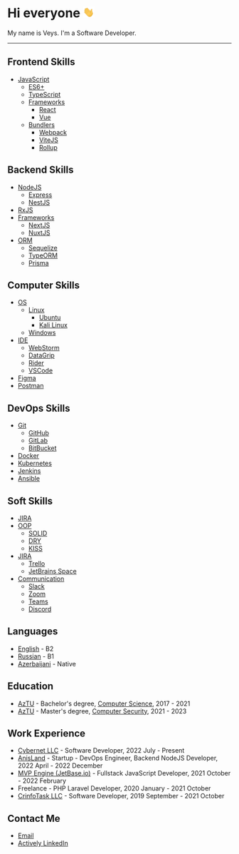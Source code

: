 # Hi everyone <img src="https://raw.githubusercontent.com/MDReal32/MDReal32/master/assets/hi.gif" alt="Hello :)" width="25" />

My name is Veys. I'm a Software Developer.

---

## Frontend Skills

- [JavaScript](https://developer.mozilla.org/en-US/docs/Web/JavaScript)
  - [ES6+](https://www.w3schools.com/js/js_es6.asp)
  - [TypeScript](https://www.typescriptlang.org/)
  - [Frameworks](https://en.wikipedia.org/wiki/JavaScript_framework)
    - [React](https://reactjs.org/)
    - [Vue](https://vuejs.org/)
  - [Bundlers](https://en.wikipedia.org/wiki/Bundler_(software))
    - [Webpack](https://webpack.js.org/)
    - [ViteJS](https://vitejs.dev/)
    - [Rollup](https://rollupjs.org/)


## Backend Skills

- [NodeJS](https://nodejs.org/en/)
  - [Express](https://expressjs.com/)
  - [NestJS](https://nestjs.com/)
- [RxJS](https://rxjs.dev/)
- [Frameworks](https://en.wikipedia.org/wiki/Web_framework)
  - [NextJS](https://nextjs.org/)
  - [NuxtJS](https://nuxtjs.org/)
- [ORM](https://en.wikipedia.org/wiki/Object-relational_mapping)
  - [Sequelize](https://sequelize.org/)
  - [TypeORM](https://typeorm.io/)
  - [Prisma](https://www.prisma.io/)

## Computer Skills

- [OS](https://en.wikipedia.org/wiki/Operating_system)
  - [Linux](https://en.wikipedia.org/wiki/Linux)
    - [Ubuntu](https://en.wikipedia.org/wiki/Ubuntu_(operating_system))
    - [Kali Linux](https://en.wikipedia.org/wiki/Kali_Linux)
  - [Windows](https://en.wikipedia.org/wiki/Microsoft_Windows)
- [IDE](https://en.wikipedia.org/wiki/Integrated_development_environment)
  - [WebStorm](https://www.jetbrains.com/webstorm/)
  - [DataGrip](https://www.jetbrains.com/datagrip/)
  - [Rider](https://www.jetbrains.com/rider/)
  - [VSCode](https://code.visualstudio.com/)
- [Figma](https://www.figma.com/)
- [Postman](https://www.postman.com/)

## DevOps Skills

- [Git](https://git-scm.com/)
  - [GitHub](https://github.com)
  - [GitLab](https://gitlab.com)
  - [BitBucket](https://bitbucket.org)
- [Docker](https://www.docker.com/)
- [Kubernetes](https://kubernetes.io/)
- [Jenkins](https://www.jenkins.io/)
- [Ansible](https://www.ansible.com/)

## Soft Skills

- [JIRA](https://www.atlassian.com/software/jira)
- [OOP](https://en.wikipedia.org/wiki/Object-oriented_programming)
  - [SOLID](https://en.wikipedia.org/wiki/SOLID)
  - [DRY](https://en.wikipedia.org/wiki/Don%27t_repeat_yourself)
  - [KISS](https://en.wikipedia.org/wiki/KISS_principle)
- [JIRA](https://www.atlassian.com/software/jira)
  - [Trello](https://trello.com/)
  - [JetBrains Space](https://www.jetbrains.com/space/)
- [Communication](https://en.wikipedia.org/wiki/Communication)
  - [Slack](https://slack.com/)
  - [Zoom](https://zoom.us/)
  - [Teams](https://www.microsoft.com/en-us/microsoft-365/microsoft-teams/group-chat-software)
  - [Discord](https://discord.com/)


## Languages

- [English](https://en.wikipedia.org/wiki/English_language) - B2
- [Russian](https://en.wikipedia.org/wiki/Russian_language) - B1
- [Azerbaijani](https://en.wikipedia.org/wiki/Azerbaijani_language) - Native

## Education

- [AzTU](https://aztu.edu.az/) - Bachelor's degree, [Computer Science](https://en.wikipedia.org/wiki/Computer_science), 2017 - 2021
- [AzTU](https://aztu.edu.az/) - Master's degree, [Computer Security](https://en.wikipedia.org/wiki/Computer_security), 2021 - 2023

## Work Experience

- [Cybernet LLC](https://cybernet.az/) - Software Developer, 2022 July - Present
- [AnisLand](https://www.linkedin.com/company/aniscoin/) - Startup - DevOps Engineer, Backend NodeJS Developer, 2022 April - 2022 December
- [MVP Engine (JetBase.io)](https://jetbase.io) - Fullstack JavaScript Developer, 2021 October - 2022 February
- Freelance - PHP Laravel Developer, 2020 January - 2021 October
- [CrinfoTask LLC](https://crinfotask.az/) - Software Developer, 2019 September - 2021 October

## Contact Me

- [Email](mailto:mdrealiyev00@gmail.com)
- [Actively LinkedIn](https://www.linkedin.com/in/mdrealiyev)
